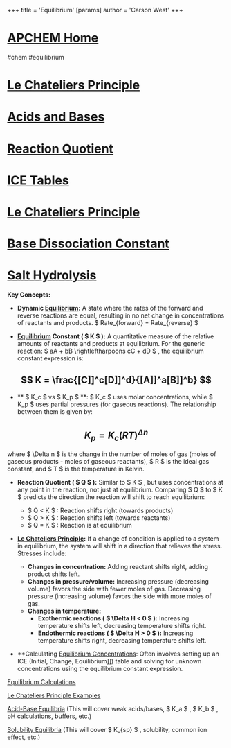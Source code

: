 +++
 title = 'Equilibrium'
[params]
	author = 'Carson West'
+++
# [APCHEM Home](./../apchem-home/)
#chem #equilibrium
# [Le Chateliers Principle](./../le-chateliers-principle/)
# [Acids and Bases](./../acids-and-bases/)
# [Reaction Quotient](./../reaction-quotient/)

# [ICE Tables](./../ice-tables/)
# [Le Chateliers Principle](./../le-chateliers-principle/)
# [Base Dissociation Constant](./../base-dissociation-constant/)
# [Salt Hydrolysis](./../salt-hydrolysis/)
**Key Concepts:**

* **Dynamic [Equilibrium](./../equilibrium/):**  A state where the rates of the forward and reverse reactions are equal, resulting in no net change in concentrations of reactants and products.   $ Rate_{forward} = Rate_{reverse} $ 

* **[Equilibrium](./../equilibrium/) Constant ( $ K $ ):**  A quantitative measure of the relative amounts of reactants and products at equilibrium.  For the generic reaction:  $ aA + bB \rightleftharpoons cC + dD $ , the equilibrium constant expression is:

 ##  $$ K = \frac{[C]]^c[D]]^d}{[A]]^a[B]]^b} $$  
* ** $ K_c $  vs  $ K_p $ **:  $ K_c $  uses molar concentrations, while  $ K_p $  uses partial pressures (for gaseous reactions).  The relationship between them is given by:

 ##  $$ K_p = K_c(RT)^{\Delta n} $$  
 where  $ \Delta n $  is the change in the number of moles of gas (moles of gaseous products - moles of gaseous reactants),  $ R $  is the ideal gas constant, and  $ T $  is the temperature in Kelvin.

* **Reaction Quotient ( $ Q $ ):** Similar to  $ K $ , but uses concentrations at any point in the reaction, not just at equilibrium.  Comparing  $ Q $  to  $ K $  predicts the direction the reaction will shift to reach equilibrium:
    *  $ Q < K $ : Reaction shifts right (towards products)
    *  $ Q > K $ : Reaction shifts left (towards reactants)
    *  $ Q = K $ : Reaction is at equilibrium


* **[Le Chateliers Principle](./../le-chateliers-principle/):**  If a change of condition is applied to a system in equilibrium, the system will shift in a direction that relieves the stress.  Stresses include:
    * **Changes in concentration:** Adding reactant shifts right, adding product shifts left.
    * **Changes in pressure/volume:** Increasing pressure (decreasing volume) favors the side with fewer moles of gas.  Decreasing pressure (increasing volume) favors the side with more moles of gas.
    * **Changes in temperature:**  
        * **Exothermic reactions ( $  \Delta H < 0 $ ):** Increasing temperature shifts left, decreasing temperature shifts right.
        * **Endothermic reactions ( $  \Delta H > 0 $ ):** Increasing temperature shifts right, decreasing temperature shifts left.


* **Calculating [Equilibrium Concentrations](./../equilibrium-concentrations/):  Often involves setting up an ICE (Initial, Change, Equilibrium]]) table and solving for unknown concentrations using the equilibrium constant expression.


[Equilibrium Calculations](./../equilibrium-calculations/)

[Le Chateliers Principle Examples](./../le-chateliers-principle-examples/)

[Acid-Base Equilibria](./../acid-base-equilibria/)  (This will cover weak acids/bases,  $ K_a $ ,  $ K_b $ , pH calculations, buffers, etc.)

[Solubility Equilibria](./../solubility-equilibria/) (This will cover  $ K_{sp} $ , solubility, common ion effect, etc.)


